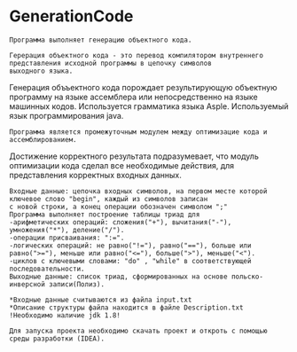 # GenerationCode

	Программа выполняет генерацию объектного кода.

	Герерация объектного кода - это перевод компилятором внутреннего представления исходной программы в цепочку символов 
	выходного языка.
Генерация объъектного кода порождает результирующую объектную программу на языке ассемблера или непосредственно на языке машинных 
кодов.
Используется грамматика языка Asple.
Используемый язык программирования java.

	Программа является промежуточным модулем между оптимизацие кода и ассемблированием.
Достижение корректного результата подразумевает, что модуль оптимизации кода сделал все необходимые действия, для представления
корректных входных данных.

	Входные данные: цепочка входных символов, на первом месте которой ключевое слово "begin", каждый из символов записан 
	с новой строки, а конец операции обозначен символом ";"
	Программа выполняет построение таблицы триад для 
	-арифметических операций: сложения("+"), вычитания("-"), умножения("*"), деление("/").
	-операции присваивания: ":=".
	-логических операций: не равно("!="), равно("=="), больше или равно(">="), меньше или равно("<="), больше(">"), меньше("<").
	-циклов с ключевыми словами: "do" , "while" в соответствующей последовательности.
	Выходные данные: список триад, сформированных на основе польско-инверсной записи(Полиз).
	
	*Входные данные считываются из файла input.txt
	*Описание структуры файла находится в файле Description.txt
	!Необходимо наличие jdk 1.8!
	
	Для запуска проекта необходимо скачать проект и откроть с помощью среды разработки (IDEA).
